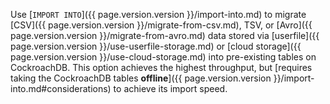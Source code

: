 Use [`IMPORT INTO`]({{ page.version.version }}/import-into.md) to migrate [CSV]({{ page.version.version }}/migrate-from-csv.md), TSV, or [Avro]({{ page.version.version }}/migrate-from-avro.md) data stored via [userfile]({{ page.version.version }}/use-userfile-storage.md) or [cloud storage]({{ page.version.version }}/use-cloud-storage.md) into pre-existing tables on CockroachDB. This option achieves the highest throughput, but [requires taking the CockroachDB tables **offline**]({{ page.version.version }}/import-into.md#considerations) to achieve its import speed.